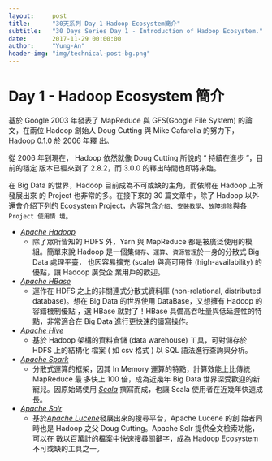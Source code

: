 ```yaml
---
layout:     post
title:      "30天系列 Day 1-Hadoop Ecosystem簡介"
subtitle:   "30 Days Series Day 1 - Introduction of Hadoop Ecosystem."
date:       2017-11-29 00:00:00
author:     "Yung-An"
header-img: "img/technical-post-bg.png"
---
```


# Day 1 - Hadoop Ecosystem 簡介

基於 Google 2003 年發表了 MapReduce 與 GFS(Google File System) 的論文，在兩位
Hadoop 創始人 Doug Cutting 與 Mike Cafarella 的努力下，Hadoop 0.1.0 於 2006 年釋
出。    

從 2006 年到現在， Hadoop 依然就像 Doug Cutting 所說的 “ 持續在進步 ”，目前的穩定
版本已經來到了 2.8.2，而 3.0.0 的釋出時間也即將來臨。

在 Big Data 的世界，Hadoop 目前成為不可或缺的主角，而依附在 Hadoop 上所發展出來
的 Project 也非常的多。在接下來的 30 篇文章中，除了 Hadoop 以外還會介紹下列的
Ecosystem Project，內容包含`介紹`、`安裝教學`、`故障排除`與各 `Project 使用情
境`。

* [_Apache Hadoop_][hadoop_official]
  * 除了眾所皆知的 HDFS 外，Yarn 與 MapReduce 都是被廣泛使用的模組。簡單來說
    Hadoop 是一個集`儲存`、`運算`、`資源管理`於一身的分散式 Big Data 處理平臺，
    也因容易擴充 (scale) 與高可用性 (high-availability) 的優點，讓 Hadoop 廣受企
    業用戶的歡迎。
* [_Apache HBase_][hbase_official]
  * 運作在 HDFS 之上的非關連式分散式資料庫 (non-relational, distributed
    database)。想在 Big Data 的世界使用 DataBase，又想擁有 Hadoop 的容錯機制優點
    ，選 HBase 就對了！HBase 具備高吞吐量與低延遲性的特點，非常適合在 Big Data
    進行更快速的讀寫操作。
* [_Apache Hive_][hive_official]
  * 基於 Hadoop 架構的資料倉儲 (data warehouse) 工具，可對儲存於 HDFS 上的結構化
    檔案 ( 如 csv 格式 ) 以 SQL 語法進行查詢與分析。
* [_Apache Spark_][spark_official]
  * 分散式運算的框架，因其 In Memory 運算的特點，計算效能上比傳統 MapReduce 最
    多快上 100 倍，成為近幾年 Big Data 世界深受歡迎的新寵兒。因原始碼使用
    [_Scala_][scala_official] 撰寫而成，也讓 Scala 使用者在近幾年快速成長。
* [_Apache Solr_][solr_official]
  * 基於[_Apache Lucene_][lucene_official]發展出來的搜尋平台，Apache Lucene 的創
    始者同時也是 Hadoop 之父 Doug Cutting。Apache Solr 提供全文檢索功能，可以在
    數以百萬計的檔案中快速搜尋關鍵字，成為 Hadoop Ecosystem 不可或缺的工具之一。

[hadoop_official]: https://hadoop.apache.org/
[hbase_official]: https://hbase.apache.org/
[hive_official]: https://hive.apache.org/
[spark_official]: https://spark.apache.org/
[scala_official]: https://www.scala-lang.org/
[solr_official]: https://lucene.apache.org/solr/
[lucene_official]: https://lucene.apache.org/
